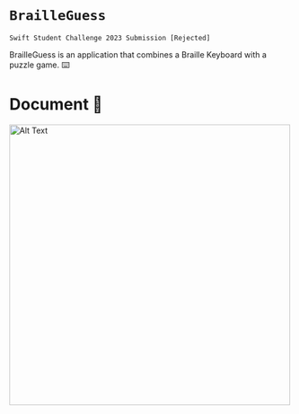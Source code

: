 # `BrailleGuess`
``Swift Student Challenge 2023 Submission [Rejected]``
  <p>BrailleGuess is an application that combines a Braille Keyboard with a puzzle game. ⌨️</p>



  # Document 📄

  <img src="https://media.discordapp.net/attachments/1164170305158258728/1211320159625547828/WWDC_page-0001.jpg?ex=65edc4cf&is=65db4fcf&hm=f4d160249ff498325f8c7384b8066a9061869426a25af8660be9163715d7a3a3&=&format=webp" alt="Alt Text" width="500">

